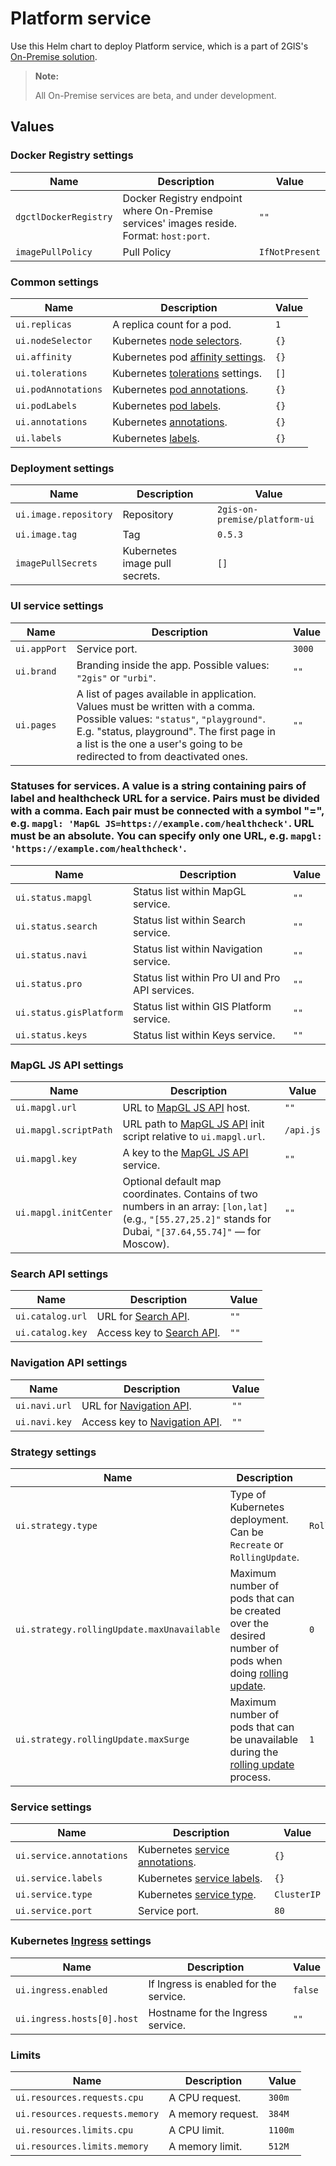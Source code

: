# Platform service

Use this Helm chart to deploy Platform service, which is a part of 2GIS's [On-Premise solution](https://docs.2gis.com/en/on-premise/overview).

> **Note:**
>
> All On-Premise services are beta, and under development.

## Values

### Docker Registry settings

| Name                  | Description                                                                             | Value          |
| --------------------- | --------------------------------------------------------------------------------------- | -------------- |
| `dgctlDockerRegistry` | Docker Registry endpoint where On-Premise services' images reside. Format: `host:port`. | `""`           |
| `imagePullPolicy`     | Pull Policy                                                                             | `IfNotPresent` |

### Common settings

| Name                | Description                                                                                                                 | Value |
| ------------------- | --------------------------------------------------------------------------------------------------------------------------- | ----- |
| `ui.replicas`       | A replica count for a pod.                                                                                                  | `1`   |
| `ui.nodeSelector`   | Kubernetes [node selectors](https://kubernetes.io/docs/concepts/scheduling-eviction/assign-pod-node/#nodeselector).         | `{}`  |
| `ui.affinity`       | Kubernetes pod [affinity settings](https://kubernetes.io/docs/concepts/scheduling-eviction/assign-pod-node/#node-affinity). | `{}`  |
| `ui.tolerations`    | Kubernetes [tolerations](https://kubernetes.io/docs/concepts/scheduling-eviction/taint-and-toleration/) settings.           | `[]`  |
| `ui.podAnnotations` | Kubernetes [pod annotations](https://kubernetes.io/docs/concepts/overview/working-with-objects/annotations/).               | `{}`  |
| `ui.podLabels`      | Kubernetes [pod labels](https://kubernetes.io/docs/concepts/overview/working-with-objects/labels/).                         | `{}`  |
| `ui.annotations`    | Kubernetes [annotations](https://kubernetes.io/docs/concepts/overview/working-with-objects/annotations/).                   | `{}`  |
| `ui.labels`         | Kubernetes [labels](https://kubernetes.io/docs/concepts/overview/working-with-objects/labels/).                             | `{}`  |

### Deployment settings

| Name                  | Description                    | Value                         |
| --------------------- | ------------------------------ | ----------------------------- |
| `ui.image.repository` | Repository                     | `2gis-on-premise/platform-ui` |
| `ui.image.tag`        | Tag                            | `0.5.3`                       |
| `imagePullSecrets`    | Kubernetes image pull secrets. | `[]`                          |

### UI service settings

| Name         | Description                                                                                                                                                                                                                                          | Value  |
| ------------ | ---------------------------------------------------------------------------------------------------------------------------------------------------------------------------------------------------------------------------------------------------- | ------ |
| `ui.appPort` | Service port.                                                                                                                                                                                                                                        | `3000` |
| `ui.brand`   | Branding inside the app. Possible values: `"2gis"` or `"urbi"`.                                                                                                                                                                                      | `""`   |
| `ui.pages`   | A list of pages available in application. Values must be written with a comma. Possible values: `"status"`, `"playground"`. E.g. "status, playground". The first page in a list is the one a user's going to be redirected to from deactivated ones. | `""`   |

### Statuses for services. A value is a string containing pairs of label and healthcheck URL for a service. Pairs must be divided with a comma. Each pair must be connected with a symbol "=", e.g. `mapgl: 'MapGL JS=https://example.com/healthcheck'`. URL must be an absolute. You can specify only one URL, e.g. `mapgl: 'https://example.com/healthcheck'`.

| Name                    | Description                                     | Value |
| ----------------------- | ----------------------------------------------- | ----- |
| `ui.status.mapgl`       | Status list within MapGL service.               | `""`  |
| `ui.status.search`      | Status list within Search service.              | `""`  |
| `ui.status.navi`        | Status list within Navigation service.          | `""`  |
| `ui.status.pro`         | Status list within Pro UI and Pro API services. | `""`  |
| `ui.status.gisPlatform` | Status list within GIS Platform service.        | `""`  |
| `ui.status.keys`        | Status list within Keys service.                | `""`  |

### MapGL JS API settings

| Name                  | Description                                                                                                                                                   | Value     |
| --------------------- | ------------------------------------------------------------------------------------------------------------------------------------------------------------- | --------- |
| `ui.mapgl.url`        | URL to [MapGL JS API](https://docs.2gis.com/en/on-premise/map) host.                                                                                          | `""`      |
| `ui.mapgl.scriptPath` | URL path to [MapGL JS API](https://docs.2gis.com/en/on-premise/map) init script relative to `ui.mapgl.url`.                                                   | `/api.js` |
| `ui.mapgl.key`        | A key to the [MapGL JS API](https://docs.2gis.com/en/on-premise/map) service.                                                                                 | `""`      |
| `ui.mapgl.initCenter` | Optional default map coordinates. Contains of two numbers in an array: `[lon,lat]` (e.g., `"[55.27,25.2]"` stands for Dubai, `"[37.64,55.74]"` — for Moscow). | `""`      |

### Search API settings

| Name             | Description                                                             | Value |
| ---------------- | ----------------------------------------------------------------------- | ----- |
| `ui.catalog.url` | URL for [Search API](https://docs.2gis.com/en/on-premise/search).       | `""`  |
| `ui.catalog.key` | Access key to [Search API](https://docs.2gis.com/en/on-premise/search). | `""`  |

### Navigation API settings

| Name          | Description                                                                              | Value |
| ------------- | ---------------------------------------------------------------------------------------- | ----- |
| `ui.navi.url` | URL for [Navigation API](https://docs.2gis.com/en/on-premise/navigation/overview).       | `""`  |
| `ui.navi.key` | Access key to [Navigation API](https://docs.2gis.com/en/on-premise/navigation/overview). | `""`  |

### Strategy settings

| Name                                       | Description                                                                                                                                                                                              | Value           |
| ------------------------------------------ | -------------------------------------------------------------------------------------------------------------------------------------------------------------------------------------------------------- | --------------- |
| `ui.strategy.type`                         | Type of Kubernetes deployment. Can be `Recreate` or `RollingUpdate`.                                                                                                                                     | `RollingUpdate` |
| `ui.strategy.rollingUpdate.maxUnavailable` | Maximum number of pods that can be created over the desired number of pods when doing [rolling update](https://kubernetes.io/docs/concepts/workloads/controllers/deployment/#rolling-update-deployment). | `0`             |
| `ui.strategy.rollingUpdate.maxSurge`       | Maximum number of pods that can be unavailable during the [rolling update](https://kubernetes.io/docs/concepts/workloads/controllers/deployment/#rolling-update-deployment) process.                     | `1`             |

### Service settings

| Name                     | Description                                                                                                                    | Value       |
| ------------------------ | ------------------------------------------------------------------------------------------------------------------------------ | ----------- |
| `ui.service.annotations` | Kubernetes [service annotations](https://kubernetes.io/docs/concepts/overview/working-with-objects/annotations/).              | `{}`        |
| `ui.service.labels`      | Kubernetes [service labels](https://kubernetes.io/docs/concepts/overview/working-with-objects/labels/).                        | `{}`        |
| `ui.service.type`        | Kubernetes [service type](https://kubernetes.io/docs/concepts/services-networking/service/#publishing-services-service-types). | `ClusterIP` |
| `ui.service.port`        | Service port.                                                                                                                  | `80`        |

### Kubernetes [Ingress](https://kubernetes.io/docs/concepts/services-networking/ingress/) settings

| Name                       | Description                            | Value   |
| -------------------------- | -------------------------------------- | ------- |
| `ui.ingress.enabled`       | If Ingress is enabled for the service. | `false` |
| `ui.ingress.hosts[0].host` | Hostname for the Ingress service.      | `""`    |

### Limits

| Name                           | Description       | Value   |
| ------------------------------ | ----------------- | ------- |
| `ui.resources.requests.cpu`    | A CPU request.    | `300m`  |
| `ui.resources.requests.memory` | A memory request. | `384M`  |
| `ui.resources.limits.cpu`      | A CPU limit.      | `1100m` |
| `ui.resources.limits.memory`   | A memory limit.   | `512M`  |
